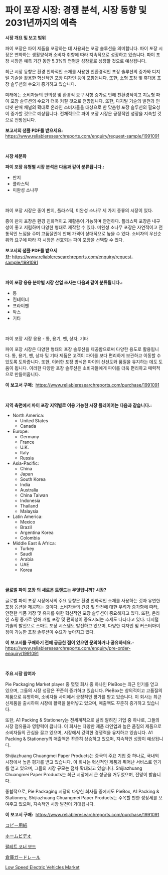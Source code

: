 <p><h1>파이 포장 시장: 경쟁 분석, 시장 동향 및 2031년까지의 예측</h1></p><p><strong>시장 개요 및 보고 범위</strong></p>
<p><p>파이 포장은 파이 제품을 포장하는 데 사용되는 포장 솔루션을 의미합니다. 파이 포장 시장은 변화하는 생활양식과 소비자 취향에 따라 지속적으로 성장하고 있습니다. 파이 포장 시장은 예측 기간 동안 5.3%의 연평균 성장률로 성장할 것으로 예상됩니다.</p><p>최근 시장 동향은 환경 친화적인 소재를 사용한 친환경적인 포장 솔루션의 증가와 디지털 기술을 활용한 혁신적인 포장 디자인 등이 포함됩니다. 또한, 소형 포장 및 휴대용 포장 솔루션의 수요가 증가하고 있습니다.</p><p>미래에는 소비자들의 편의성 및 환경적 요구 사항 증가로 인해 친환경적이고 지능형 파이 포장 솔루션의 수요가 더욱 커질 것으로 전망됩니다. 또한, 디지털 기술의 발전과 인터넷 판매 채널의 확대로 온라인 소비자들을 대상으로 한 맞춤형 포장 솔루션의 필요성이 증가할 것으로 예상됩니다. 전체적으로 파이 포장 시장은 긍정적인 성장을 지속할 것으로 전망됩니다.</p></p>
<p><strong>보고서의 샘플 PDF를 받으세요:</strong> <a href="https://www.reliableresearchreports.com/enquiry/request-sample/1991091">https://www.reliableresearchreports.com/enquiry/request-sample/1991091</a></p>
<p>&nbsp;</p>
<p><strong>시장 세분화</strong></p>
<p><strong>파이 포장 유형별 시장 분석은 다음과 같이 분류됩니다.:</strong></p>
<p><ul><li>판지</li><li>플라스틱</li><li>미완성 소나무</li></ul></p>
<p>&nbsp;</p>
<p><p>파이 포장 시장은 종이 판지, 플라스틱, 미완성 소나무 세 가지 종류의 시장이 있다. </p><p>종이 판지 포장은 환경 친화적이고 재활용이 가능하며 안전하다. 플라스틱 포장은 내구성이 좋고 저렴하며 다양한 형태로 제작할 수 있다. 미완성 소나무 포장은 자연적이고 전통적인 느낌을 주며 고품질인데 반해 가격이 상대적으로 높을 수 있다. 소비자의 우선순위와 요구에 따라 각 시장은 선호되는 파이 포장을 선택할 수 있다.</p></p>
<p><strong>보고서의 샘플 PDF를 받으세요:</strong>&nbsp;<a href="https://www.reliableresearchreports.com/enquiry/request-sample/1991091">https://www.reliableresearchreports.com/enquiry/request-sample/1991091</a></p>
<p>&nbsp;</p>
<p><strong> 파이 포장 응용 분야별 시장 산업 조사는 다음과 같이 분류됩니다.:</strong></p>
<p><ul><li>통</li><li>컨테이너</li><li>프라이팬</li><li>박스</li><li>기타</li></ul></p>
<p>&nbsp;</p>
<p><p>파이 포장 시장 응용 - 통, 용기, 팬, 상자, 기타</p><p>파이 포장 시장은 다양한 형태의 포장 솔루션을 제공함으로써 다양한 용도로 활용됩니다. 통, 용기, 팬, 상자 및 기타 제품은 고객이 파이를 보다 편리하게 보관하고 이동할 수 있도록 도와줍니다. 또한, 이러한 포장 방식은 파이의 신선도와 품질을 유지하는 데도 도움이 됩니다. 이러한 다양한 포장 솔루션은 소비자들에게 파이를 더욱 편리하고 매력적으로 만들어줍니다.</p></p>
<p><strong>이 보고서 구매:</strong>&nbsp; <a href="https://www.reliableresearchreports.com/purchase/1991091">https://www.reliableresearchreports.com/purchase/1991091</a></p>
<p>&nbsp;</p>
<p><strong>지역 측면에서 파이 포장 지역별로 이용 가능한 시장 플레이어는 다음과 같습니다.:</strong></p>
<p><ul>
    <li>
        North America:
        <ul>
            <li>United States</li>
            <li>Canada</li>
        </ul>
    </li>
    <li>
        Europe:
        <ul>
            <li>Germany</li>
            <li>France</li>
            <li>U.K.</li>
            <li>Italy</li>
            <li>Russia</li>
        </ul>
    </li>
    <li>
        Asia-Pacific:
        <ul>
            <li>China</li>
            <li>Japan</li>
            <li>South Korea</li>
            <li>India</li>
            <li>Australia</li>
            <li>China Taiwan</li>
            <li>Indonesia</li>
            <li>Thailand</li>
            <li>Malaysia</li>
        </ul>
    </li>
    <li>
        Latin America:
        <ul>
            <li>Mexico</li>
            <li>Brazil</li>
            <li>Argentina Korea</li>
            <li>Colombia</li>
        </ul>
    </li>
    <li>
        Middle East & Africa:
        <ul>
            <li>Turkey</li>
            <li>Saudi</li>
            <li>Arabia</li>
            <li>UAE</li>
            <li>Korea</li>
        </ul>
    </li>
    </ul></p>
<p>&nbsp;</p>
<p><strong>글로벌 파이 포장 의 새로운 트렌드는 무엇입니까? 시장?</strong></p>
<p><p>글로벌 파이 포장 시장에서의 주요 동향은 환경 친화적인 소재를 사용하는 것과 유연한 포장 옵션을 제공하는 것이다. 소비자들의 건강 및 안전에 대한 우려가 증가함에 따라, 안전한 식품 저장 및 유지를 위한 혁신적인 포장 솔루션이 중요해지고 있다. 또한, 온라인 쇼핑 증가로 인해 개별 포장 및 편의성이 중요시되는 추세도 나타나고 있다. 디지털 기술의 발전으로 스마트 포장 시스템도 발전하고 있으며, 다양한 디자인 및 커스터마이징이 가능한 포장 솔루션이 수요가 높아지고 있다.</p></p>
<p><strong>이 보고서를 구매하기 전에 궁금한 점이 있으면 문의하거나 공유하세요.</strong>- <a href="https://www.reliableresearchreports.com/enquiry/pre-order-enquiry/1991091">https://www.reliableresearchreports.com/enquiry/pre-order-enquiry/1991091</a></p>
<p>&nbsp;</p>
<p><strong>주요 시장 참여자</strong></p>
<p><p>Pie Packaging Market player 중 몇몇 회사 중 하나인 PieBox는 최근 인기를 얻고 있으며, 그들의 시장 성장은 꾸준히 증가하고 있습니다. PieBox는 창의적이고 고품질의 제품으로 유명하며, 소비자들 사이에서 긍정적인 평가를 받고 있습니다. 이 회사는 최근 신제품을 출시하여 시장에 활력을 불어넣고 있으며, 매출액도 꾸준히 증가하고 있습니다.</p><p>또한, A1 Packing & Stationery는 전세계적으로 널리 알려진 기업 중 하나로, 그들의 시장 점유율과 영향력이 큽니다. 이 회사는 다양한 제품 라인업과 높은 품질의 제품으로 소비자들의 관심을 끌고 있으며, 시장에서 강력한 경쟁력을 유지하고 있습니다. A1 Packing & Stationery의 매출액은 꾸준히 상승하고 있으며, 지속적인 성장이 예상됩니다.</p><p>Shijiazhuang Chuangmei Paper Products는 중국의 주요 기업 중 하나로, 국내외 시장에서 높은 평가를 받고 있습니다. 이 회사는 혁신적인 제품과 뛰어난 서비스로 인기를 얻고 있으며, 그들의 시장 규모는 점차 확대되고 있습니다. Shijiazhuang Chuangmei Paper Products는 최근 시장에서 큰 성공을 거두었으며, 전망이 밝습니다.</p><p>종합적으로, Pie Packaging 시장의 다양한 회사들 중에서도 PieBox, A1 Packing & Stationery, Shijiazhuang Chuangmei Paper Products는 주목할 만한 성장세를 보여주고 있으며, 지속적인 시장 발전이 기대됩니다.</p></p>
<p><strong>이 보고서 구매:</strong>&nbsp;&nbsp;<a href="https://www.reliableresearchreports.com/purchase/1991091">https://www.reliableresearchreports.com/purchase/1991091</a></p>
<p><p><a href="https://medium.com/@lillianamurazik2023/%E3%82%B3%E3%83%94%E3%83%BC%E3%82%84%E7%94%A8%E7%B4%99%E5%B8%82%E5%A0%B4-%E7%AB%B6%E4%BA%89%E5%88%86%E6%9E%90-%E5%B8%82%E5%A0%B4%E5%8B%95%E5%90%91%E3%81%8A%E3%82%88%E3%81%B32031%E5%B9%B4%E3%81%BE%E3%81%A7%E3%81%AE%E4%BA%88%E6%B8%AC-0a447d2292fc">コピー用紙</a></p><p><a href="https://github.com/NashBeahan2023/Market-Research-Report-List-1/blob/main/96476289298.md">ホームビデオ</a></p><p><a href="https://github.com/vsap75a286l/Market-Research-Report-List-1/blob/main/38156948472.md">팔레트 코너 보드</a></p><p><a href="https://medium.com/@eunawiegad2023/%E5%80%89%E5%BA%AB%E3%82%AC%E3%83%BC%E3%83%89%E3%83%AC%E3%83%BC%E3%83%AB%E5%B8%82%E5%A0%B4-%E3%82%BF%E3%82%A4%E3%83%97-%E3%82%A2%E3%83%97%E3%83%AA%E3%82%B1%E3%83%BC%E3%82%B7%E3%83%A7%E3%83%B3-%E5%9C%B0%E7%90%86%E3%81%AB%E3%82%88%E3%82%8B%E5%8C%85%E6%8B%AC%E7%9A%84%E8%A9%95%E4%BE%A1-539abfcac34c">倉庫ガードレール</a></p><p><a href="https://issuu.com/reportprime-2/docs/low-speed-electric-vehicles-market-_ed0ab42f627f99">Low Speed Electric Vehicles Market</a></p></p>
